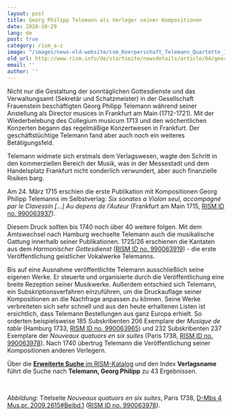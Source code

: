 ```yaml
---
layout: post
title: Georg Philipp Telemann als Verleger seiner Kompositionen
date: 2020-10-29
lang: de
post: true
category: rism_a-z
image: "/images/news-old-website/csm_Koerperschaft_Telemann_Quartette_1738_66eb421ee5.jpg"
old_url: http://www.rism.info/de/startseite/newsdetails/article/64/georg-philipp-telemann-as-the-publisher-of-his-own-compositions.html
email: ''
author: ''
---
```


Nicht nur die Gestaltung der sonntäglichen Gottesdienste und das Verwaltungsamt (Sekretär und Schatzmeister) in der Gesellschaft Frauenstein beschäftigten Georg Philipp Telemann während seiner Anstellung als Director musices in Frankfurt am Main (1712-1721). Mit der Wiederbelebung des Collegium musicum 1713 und den wöchentlichen Konzerten begann das regelmäßige Konzertwesen in Frankfurt. Der geschäftstüchtige Telemann fand aber auch noch ein weiteres Betätigungsfeld.

Telemann widmete sich erstmals dem Verlagswesen, wagte den Schritt in den kommerziellen Bereich der Musik, was in der Messestadt und dem Handelsplatz Frankfurt nicht sonderlich verwundert, aber auch finanzielle Risiken barg.   
  
Am 24. März 1715 erschien die erste Publikation mit Kompositionen Georg Philipp Telemanns im Selbstverlag: _Six sonates a Violon seul, accompagné par le Clavessin […] Au depens de l'Auteur_ (Frankfurt am Main 1715, [RISM ID no. 990063937](https://opac.rism.info/search?id=990063937&View=rism "Opens external link in new window")).&nbsp;   
  
Diesem Druck sollten bis 1740 noch über 40 weitere folgen. Mit dem Amtswechsel nach Hamburg wechselte Telemann auch die musikalische Gattung innerhalb seiner Publikationen. 1725/26 erschienen die Kantaten aus dem _Harmonischer Gottesdienst_ ([RISM ID no. 990063919](https://opac.rism.info/search?id=990063919&View=rism "Opens external link in new window")) - die erste Veröffentlichung geistlicher Vokalwerke Telemanns.   
  
Bis auf eine Ausnahme veröffentlichte Telemann ausschließlich seine eigenen Werke. Er steuerte und organisierte durch die Veröffentlichung eine breite Rezeption seiner Musikwerke. Außerdem entschied sich Telemann, ein Subskriptionsverfahren einzuführen, um die Druckauflage seiner Kompositionen an die Nachfrage anpassen zu können. Seine Werke verbreiteten sich sehr schnell und aus den heute erhaltenen Listen ist ersichtlich, dass Telemann Bestellungen aus ganz Europa erhielt. So orderten beispielsweise 185 Subskribenten 206 Exemplare der _Musique de table_ (Hamburg 1733, [RISM ID no. 990063965](https://opac.rism.info/search?id=990063965&View=rism "Opens external link in new window")) und 232 Subskribenten 237 Exemplare der _Nouveaux quatuors en six suites_ (Paris 1738, [RISM ID no. 990063978](https://opac.rism.info/search?id=990063978&View=rism "Opens external link in new window")). Nach 1740 übertrug Telemann die Veröffentlichung seiner Kompositionen anderen Verlegern.&nbsp;   
  
Über die [**Erweiterte Suche** im RISM-Katalog](https://opac.rism.info/advanced-search "Opens external link in new window") und den Index **Verlagsname** führt die Suche nach **Telemann, Georg Philipp** zu 43 Ergebnissen.&nbsp;&nbsp;

&nbsp;

_Abbildung_: Titelseite _Nouveaux quatuors en six suites_, Paris 1738, [D-Mbs 4 Mus.pr. 2009.2615#Beibd.1](http://mdz-nbn-resolving.de/urn:nbn:de:bvb:12-bsb11140998-8 "Opens external link in new window") ([RISM ID no. 990063978](https://opac.rism.info/search?id=990063978&View=rism "Opens external link in new window")).

&nbsp;

